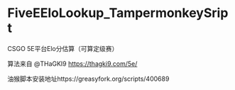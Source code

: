 # FiveEEloLookup_TampermonkeySript
CSGO 5E平台Elo分估算（可算定级赛）

算法来自 @THaGKI9 https://thagki9.com/5e/

油猴脚本安装地址https://greasyfork.org/scripts/400689
